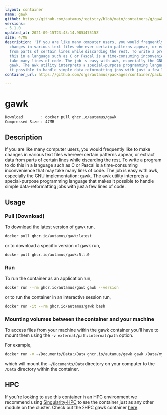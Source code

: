 ```yaml
---
layout: container
name: gawk
github: https://github.com/autamus/registry/blob/main/containers/g/gawk/spack.yaml
versions:
- 5.1.0
updated_at: 2021-09-15T23:43:14.985847515Z
size: 47MB
description: 'If you are like many computer users, you would frequently like to make
  changes in various text files wherever certain patterns appear, or extract data
  from parts of certain lines while discarding the rest. To write a program to do
  this in a language such as C or Pascal is a time-consuming inconvenience that may
  take many lines of code. The job is easy with awk, especially the GNU implementation:
  gawk. The awk utility interprets a special-purpose programming language that makes
  it possible to handle simple data-reformatting jobs with just a few lines of code. '
container_url: https://github.com/orgs/autamus/packages/container/package/gawk

---
```

# gawk
```bash 
Download        : docker pull ghcr.io/autamus/gawk
Compressed Size : 47MB
```

## Description
If you are like many computer users, you would frequently like to make changes in various text files wherever certain patterns appear, or extract data from parts of certain lines while discarding the rest. To write a program to do this in a language such as C or Pascal is a time-consuming inconvenience that may take many lines of code. The job is easy with awk, especially the GNU implementation: gawk. The awk utility interprets a special-purpose programming language that makes it possible to handle simple data-reformatting jobs with just a few lines of code. 

## Usage
### Pull (Download)
To download the latest version of gawk run,

```bash
docker pull ghcr.io/autamus/gawk:latest
```

or to download a specific version of gawk run,

```bash
docker pull ghcr.io/autamus/gawk:5.1.0
```
### Run
To run the container as an application run,
```bash
docker run --rm ghcr.io/autamus/gawk gawk --version
```

or to run the container in an interactive session run,
```bash
docker run -it --rm ghcr.io/autamus/gawk bash
```

### Mounting volumes between the container and your machine
To access files from your machine within the gawk container you'll have to mount them using the `-v external/path:internal/path` option.

For example,
```bash
docker run -v ~/Documents/Data:/Data ghcr.io/autamus/gawk gawk /Data/myData.csv
```
which will mount the `~/Documents/Data` directory on your computer to the `/Data` directory within the container.

## HPC
If you're looking to use this container in an HPC environment we recommend using [Singularity-HPC](https://singularity-hpc.readthedocs.io) to use the container just as any other module on the cluster. Check out the SHPC gawk container [here](https://singularityhub.github.io/singularity-hpc/r/ghcr.io-autamus-gawk/).